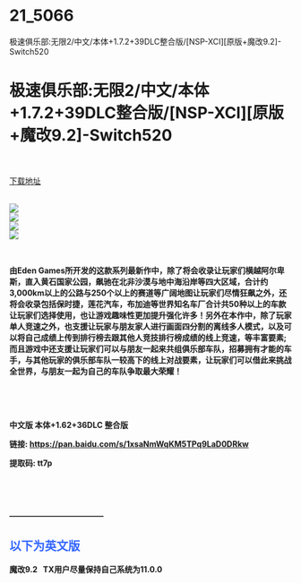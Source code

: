 # 21_5066
极速俱乐部:无限2/中文/本体+1.7.2+39DLC整合版/[NSP-XCI][原版+魔改9.2]-Switch520
# 极速俱乐部:无限2/中文/本体+1.7.2+39DLC整合版/[NSP-XCI][原版+魔改9.2]-Switch520
 <br/></br>
[下载地址](https://www.switch520.cc/article/5066 "下载地址")
<br/></br>

<p><strong><img src="https://pic.imgdb.cn/item/60b7f4278355f7f718145254.jpg"></strong><br>
<strong><img src="https://pic.imgdb.cn/item/60b7f4278355f7f71814528f.jpg"></strong><br>
<strong><img src="https://pic.imgdb.cn/item/60b7f4278355f7f7181452cb.jpg"></strong><br>
<strong><img src="https://pic.imgdb.cn/item/60b7f4278355f7f718145323.jpg"></strong></p>
<p><strong>&nbsp;</strong></p>
<p><strong>由Eden Games所开发的这款系列最新作中，除了将会收录让玩家们横越阿尔卑斯，直入黄石国家公园，飙驰在北非沙漠与地中海沿岸等四大区域，合计约3,000km以上的公路与250个以上的赛道等广阔地图让玩家们尽情狂飙之外，还将会收录包括保时捷，莲花汽车，布加迪等世界知名车厂合计共50种以上的车款让玩家们选择使用，也让游戏趣味性更加提升强化许多！另外在本作中，除了玩家单人竞速之外，也支援让玩家与朋友家人进行画面四分割的离线多人模式，以及可以将自己成绩上传到排行榜去跟其他人竞技排行榜成绩的线上竞速，等丰富要素;而且游戏中还支援让玩家们可以与朋友一起来共组俱乐部车队，招募拥有才能的车手，与其他玩家的俱乐部车队一较高下的线上对战要素，让玩家们可以借此来挑战全世界，与朋友一起为自己的车队争取最大荣耀！</strong></p>
<p>&nbsp;</p>
<p>&nbsp;</p>
<p><strong>中文版 本体+1.62+36DLC 整合版</strong></p>
<p><strong>链接:&nbsp;<a href="https://pan.baidu.com/s/1xsaNmWqKM5TPq9LaD0DRkw">https://pan.baidu.com/s/1xsaNmWqKM5TPq9LaD0DRkw</a></strong></p>
<p><strong>提取码: tt7p</strong></p>
<p>&nbsp;</p>
<p>&nbsp;</p>
<p><strong>————————————</strong></p>
<h2><strong><span style="color: #3366ff;">以下为英文版</span></strong></h2>
<p><strong>魔改9.2 &nbsp;&nbsp;TX用户尽量保持自己系统为11.0.0</strong></p>
